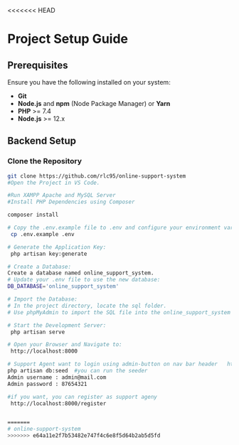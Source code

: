 <<<<<<< HEAD
# Project Setup Guide

## Prerequisites
Ensure you have the following installed on your system:
- **Git**
- **Node.js** and **npm** (Node Package Manager) or **Yarn**
- **PHP** >= 7.4
- **Node.js** >= 12.x

## Backend Setup

### Clone the Repository
```sh
git clone https://github.com/rlc95/online-support-system
#Open the Project in VS Code.

#Run XAMPP Apache and MySQL Server
#Install PHP Dependencies using Composer

composer install

# Copy the .env.example file to .env and configure your environment variables:
 cp .env.example .env

# Generate the Application Key:
 php artisan key:generate

# Create a Database:
Create a database named online_support_system.
# Update your .env file to use the new database:
DB_DATABASE='online_support_system'

# Import the Database:
# In the project directory, locate the sql folder.
# Use phpMyAdmin to import the SQL file into the online_support_system database.

# Start the Development Server:
 php artisan serve

# Open your Browser and Navigate to:
 http://localhost:8000

# Support Agent want to login using admin-button on nav bar header   http://localhost:8000/login
php artisan db:seed  #you can run the seeder 
Admin username : admin@mail.com
Admin password : 87654321

#if you want, you can register as support ageny 
 http://localhost:8000/register


=======
# online-support-system
>>>>>>> e64a11e2f7b53482e747f4c6e8f5d64b2ab5d5fd
